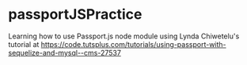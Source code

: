 # passportJSPractice
Learning how to use Passport.js node module using Lynda Chiwetelu's tutorial at https://code.tutsplus.com/tutorials/using-passport-with-sequelize-and-mysql--cms-27537
